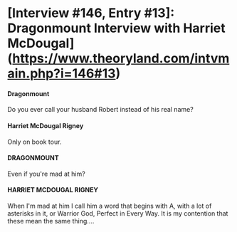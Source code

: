 # [Interview #146, Entry #13]: Dragonmount Interview with Harriet McDougal](https://www.theoryland.com/intvmain.php?i=146#13)

#### Dragonmount

Do you ever call your husband Robert instead of his real name?

#### Harriet McDougal Rigney

Only on book tour.

#### DRAGONMOUNT

Even if you're mad at him?

#### HARRIET MCDOUGAL RIGNEY

When I'm mad at him I call him a word that begins with A, with a lot of asterisks in it, or Warrior God, Perfect in Every Way. It is my contention that these mean the same thing....

